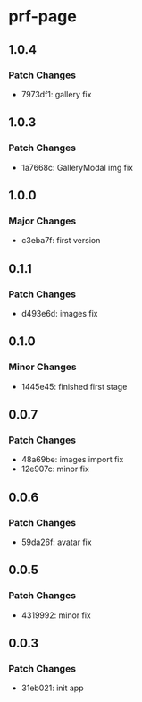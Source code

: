 # prf-page

## 1.0.4

### Patch Changes

- 7973df1: gallery fix

## 1.0.3

### Patch Changes

- 1a7668c: GalleryModal img fix

## 1.0.0

### Major Changes

- c3eba7f: first version

## 0.1.1

### Patch Changes

- d493e6d: images fix

## 0.1.0

### Minor Changes

- 1445e45: finished first stage

## 0.0.7

### Patch Changes

- 48a69be: images import fix
- 12e907c: minor fix

## 0.0.6

### Patch Changes

- 59da26f: avatar fix

## 0.0.5

### Patch Changes

- 4319992: minor fix

## 0.0.3

### Patch Changes

- 31eb021: init app
